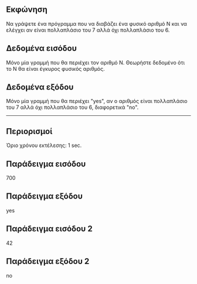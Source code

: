 ## Εκφώνηση
Να γράψετε ένα πρόγραμμα που να διαβάζει ένα φυσικό αριθμό Ν και να ελέγχει αν είναι πολλαπλάσιο του 7 αλλά όχι πολλαπλάσιο του 6.

## Δεδομένα εισόδου
Μόνο μία γραμμή που θα περιέχει τον αριθμό Ν. Θεωρήστε δεδομένο ότι το Ν θα είναι έγκυρος φυσικός αριθμός.

## Δεδομένα εξόδου
Μόνο μία γραμμή που θα περιέχει "yes", αν ο αριθμός είναι πολλαπλάσιο του 7 αλλά όχι πολλαπλάσιο του 6, διαφορετικά "no".

---

## Περιορισμοί
Όριο χρόνου εκτέλεσης: 1 sec.

## Παράδειγμα εισόδου
700

## Παράδειγμα εξόδου
yes

## Παράδειγμα εισόδου 2
42

## Παράδειγμα εξόδου 2
no
